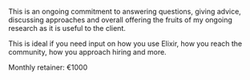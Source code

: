 This is an ongoing commitment to answering questions, giving advice, discussing approaches and overall offering the fruits of my ongoing research as it is useful to the client.

This is ideal if you need input on how you use Elixir, how you reach the community, how you approach hiring and more.

Monthly retainer: €1000

